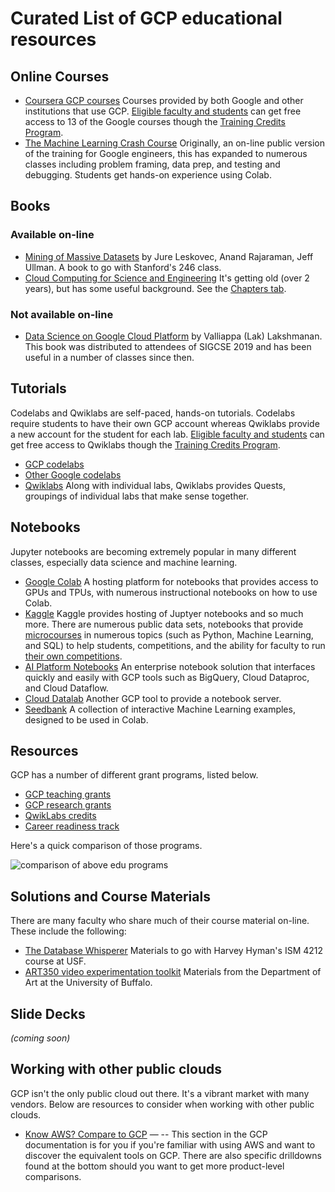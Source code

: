 # Curated List of GCP educational resources

## Online Courses

* [Coursera GCP courses](https://www.coursera.org/courses?query=gcp) Courses provided by both Google and other institutions that use GCP.  [Eligible faculty and students](https://edu.google.com/programs/credits/faqs/?modal_active=none) can get free access to 13 of the Google courses though the [Training Credits Program](https://edu.google.com/programs/credits/training/?modal_active=none).  
* [The Machine Learning Crash Course](https://developers.google.com/machine-learning/crash-course/) Originally, an on-line public version of the training for Google engineers, this has expanded to numerous classes including problem framing, data prep, and testing and debugging.  Students get hands-on experience using Colab. 

## Books

### Available on-line
* [Mining of Massive Datasets](http://mmds.org/) by Jure Leskovec, Anand Rajaraman, Jeff Ullman.  A book to go with Stanford's 246 class.
* [Cloud Computing for Science and Engineering](https://cloud4scieng.org/) It's getting old (over 2 years), but has some useful background.  See the [Chapters tab](https://cloud4scieng.org/chapters/).

### Not available on-line
* [Data Science on Google Cloud Platform](http://amzn.com/B0787L7RK3) by Valliappa (Lak) Lakshmanan.  This book was distributed to attendees of SIGCSE 2019 and has been useful in a number of classes since then.


## Tutorials

Codelabs and Qwiklabs are self-paced, hands-on tutorials.  Codelabs require students to have their own GCP account whereas Qwiklabs provide a new account for the student for each lab.  [Eligible faculty and students](https://edu.google.com/programs/credits/faqs/?modal_active=none) can get free access to Qwiklabs though the [Training Credits Program](https://edu.google.com/programs/credits/training/?modal_active=none).  

* [GCP codelabs](http://g.co/codelabs/cloud)
* [Other Google codelabs](http://g.co/codelabs)
* [Qwiklabs](http://google.qwiklabs.com)  Along with individual labs, Qwiklabs provides Quests, groupings of individual labs that make sense together.

## Notebooks
Jupyter notebooks are becoming extremely popular in many different classes, especially data science and machine learning.

* [Google Colab](http://colab.research.google.com) A hosting platform for notebooks that provides access to GPUs and TPUs, with numerous instructional notebooks on how to use Colab.
* [Kaggle](https://www.kaggle.com/docs/kernels#notebooks) Kaggle provides hosting of Juptyer notebooks and so much more.  There are numerous public data sets, notebooks that provide [microcourses](https://www.kaggle.com/learn/overview) in numerous topics (such as Python, Machine Learning, and SQL) to help students, competitions, and the ability for faculty to run [their own competitions](https://www.kaggle.com/about/inclass/overview). 
* [AI Platform Notebooks](https://cloud.google.com/ai-platform-notebooks/) An enterprise notebook solution that interfaces quickly and easily with GCP tools such as BigQuery, Cloud Dataproc, and Cloud Dataflow.
* [Cloud Datalab](https://cloud.google.com/datalab/docs/how-to/working-with-notebooks) Another GCP tool to provide a notebook server.
* [Seedbank](https://research.google.com/seedbank/) A collection of interactive Machine Learning examples, designed to be used in Colab.

## Resources
GCP has a number of different grant programs, listed below.

* [GCP teaching grants](https://edu.google.com/programs/credits/teaching/)
* [GCP research grants](https://edu.google.com/programs/credits/research/)
* [QwikLabs credits](https://edu.google.com/programs/credits/training/)
* [Career readiness track](https://edu.google.com/programs/credits/career-readiness/)

Here's a quick comparison of those programs.

![comparison of above edu programs](https://user-images.githubusercontent.com/1102504/59053652-c377b000-8846-11e9-90c2-70875c1c7f21.png)

## Solutions and Course Materials
There are many faculty who share much of their course material on-line.  These include the following:
* [The Database Whisperer](https://github.com/hymanphd/Database-Whisperer-Docs) Materials to go with Harvey Hyman's ISM 4212 course at USF.
* [ART350 video experimentation toolkit](https://github.com/realtechsupport/ActionCameraCode) Materials from the Department of Art at the University of Buffalo.

## Slide Decks

_(coming soon)_

## Working with other public clouds
GCP isn't the only public cloud out there. It's a vibrant market with many vendors. Below are resources to consider when working with other public clouds.

* [Know AWS? Compare to GCP](https://cloud.google.com/docs/compare/aws/) &mdash; -- This section in the GCP documentation is for you if you're familiar with using AWS and want to discover the equivalent tools on GCP. There are also specific drilldowns found at the bottom should you want to get more product-level comparisons.



